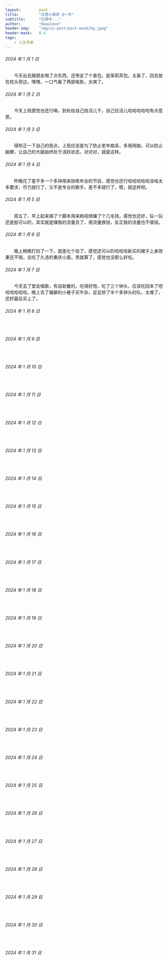 ```yaml
---
layout:        post
title:         "日常小美好 @一月"
subtitle:      "记录中..."
author:        "Haauleon"
header-img:    "img/in-post/post-mood/bg.jpeg"
header-mask:   0.4
tags:
    - 人生手册
---
```


###### 2024 年 1 月 1 日
&emsp;&emsp;今天出去跟朋友喝了点东西，还带走了个香包，是茉莉茶包，太香了，回去放在枕头旁边，嘿嘿，一口气看了两部电影，太爽了。

###### 2024 年 1 月 2 日
&emsp;&emsp;今天上班感觉也还行咯，到处给自己找活儿干，自己拉活儿哈哈哈哈哈有点意思。

###### 2024 年 1 月 3 日
&emsp;&emsp;得矫正一下自己的观点，上班应该是为了防止老年痴呆，多用用脑，可以防止脑梗，让自己的大脑始终处于活跃状态，对对对，就是这样。

###### 2024 年 1 月 4 日
&emsp;&emsp;昨晚花了差不多一个多钟用来排练年会的节目，感觉也还行哈哈哈哈哈没啥太多要求，尽力就行了，又不是专业的歌手，差不多就行了，嗯，就这样吧。

###### 2024 年 1 月 5 日
&emsp;&emsp;周五了，早上起来搞了个脚本用来刷视频赚了个几毛钱，感觉也还好，玩一玩还是挺可以的，其实就是赚我的流量去了，用流量换钱，反正我的流量也不值钱。

###### 2024 年 1 月 6 日
&emsp;&emsp;晚上稍微打扮了一下，就差化个妆了，感觉还可以的哈哈哈新买的裙子上身效果还不错，去吃了久违的重庆小面，贵就算了，感觉也没那么好吃。

###### 2024 年 1 月 7 日
&emsp;&emsp;今天去了堂会唱歌，有自助餐的，吃得好饱，吃了三个钟头，应该吃回本了吧哈哈哈哈哈，晚上去了偏僻的小巷子买牛杂，足足排了半个多钟头的队，太难了，还好最后买上了。

###### 2024 年 1 月 8 日
&emsp;&emsp;

###### 2024 年 1 月 9 日
&emsp;&emsp;

###### 2024 年 1 月 10 日
&emsp;&emsp;

###### 2024 年 1 月 11 日
&emsp;&emsp;

###### 2024 年 1 月 12 日
&emsp;&emsp;

###### 2024 年 1 月 13 日
&emsp;&emsp;

###### 2024 年 1 月 14 日
&emsp;&emsp;

###### 2024 年 1 月 15 日
&emsp;&emsp;

###### 2024 年 1 月 16 日
&emsp;&emsp;

###### 2024 年 1 月 17 日
&emsp;&emsp;

###### 2024 年 1 月 18 日
&emsp;&emsp;

###### 2024 年 1 月 19 日
&emsp;&emsp;

###### 2024 年 1 月 20 日
&emsp;&emsp;

###### 2024 年 1 月 21 日
&emsp;&emsp;

###### 2024 年 1 月 22 日
&emsp;&emsp;

###### 2024 年 1 月 23 日
&emsp;&emsp;

###### 2024 年 1 月 24 日
&emsp;&emsp;

###### 2024 年 1 月 25 日
&emsp;&emsp;

###### 2024 年 1 月 26 日
&emsp;&emsp;

###### 2024 年 1 月 27 日
&emsp;&emsp;

###### 2024 年 1 月 28 日
&emsp;&emsp;

###### 2024 年 1 月 29 日
&emsp;&emsp;

###### 2024 年 1 月 30 日
&emsp;&emsp;

###### 2024 年 1 月 31 日
&emsp;&emsp;
